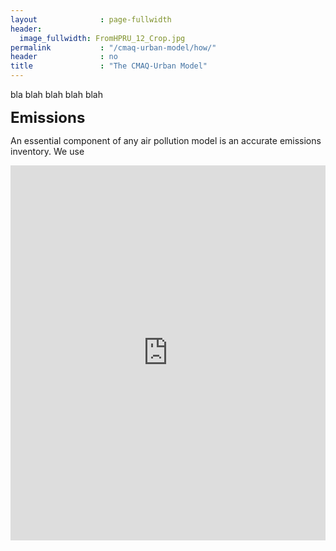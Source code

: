 ```yaml
---
layout              : page-fullwidth
header:
  image_fullwidth: FromHPRU_12_Crop.jpg
permalink           : "/cmaq-urban-model/how/"
header				: no
title				: "The CMAQ-Urban Model"
---
```

bla blah blah blah blah

<font size="5">  
    <b>Emissions</b>
</font>  

An essential component of any air pollution model is an accurate emissions inventory.  We use 



<iframe src="https://erg-modelling.github.io/widgets/base58_NO2.html" height="600px" width="100%" style="border:none;"></iframe>